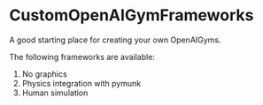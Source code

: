 # CustomOpenAIGymFrameworks
A good starting place for creating your own OpenAIGyms. 
  
The following frameworks are available:  
1) No graphics  
2) Physics integration with pymunk
3) Human simulation
